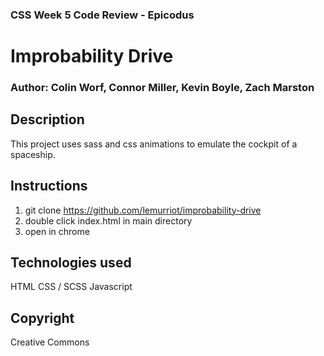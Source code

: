 
### CSS Week 5 Code Review - Epicodus

# Improbability Drive

### Author: Colin Worf, Connor Miller, Kevin Boyle, Zach Marston

## Description

  This project uses sass and css animations to emulate the cockpit of a spaceship.


## Instructions

1. git clone https://github.com/lemurriot/improbability-drive
2. double click index.html in main directory
3. open in chrome

## Technologies used

HTML
CSS / SCSS
Javascript

## Copyright

Creative Commons
